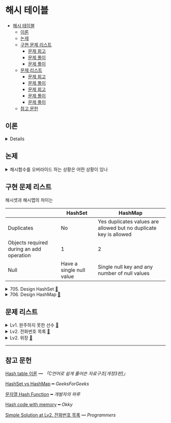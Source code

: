 # 해시 테이블

- [해시 테이블](#해시-테이블)
  - [이론](#이론)
  - [논제](#논제)
  - [구현 문제 리스트](#구현-문제-리스트)
    - [문제 회고](#문제-회고)
    - [문제 풀이](#문제-풀이)
    - [문제 풀이](#문제-풀이-1)
  - [문제 리스트](#문제-리스트)
    - [문제 회고](#문제-회고-1)
    - [문제 풀이](#문제-풀이-2)
    - [문제 회고](#문제-회고-2)
    - [문제 풀이](#문제-풀이-3)
    - [문제 풀이](#문제-풀이-4)
  - [참고 문헌](#참고-문헌)

## 이론

<details>
<br/>

해시란

    임의 크기 원소(키) → 고정 크기 값(해시값)으로 매핑한 것이다.

해시 함수란

    키를 입력받아 해시 주소를 생성하고, 이 해시 주소를 해시 테이블의 인덱스로 사용한다.

해시 함수에는 조건이 있는데,

<details>
<summary>1. 충돌이 적어야 하며,</summary>
<br/>

해시 충돌은 

    h라는 해시 함수에 k1과 k2라는 두 개의 키가

    h(k1) === h(k2) 되는 경우를 말한다.

해시 충돌이 빈번하면,

    버킷 내부에서 순차 탐색 시간이 길어져 탐색 성능이 저하된다.

    이때, 해시 충돌이 버킷의 슬롯 수보다 빈번하다면,
    
    버킷에 항목을 저장할 수 없으므로, 오버플로우가 발생했다는 의미이다.

해시 충돌을 최소화하려면

    a. 해시 함수를 수정하거나
    b. 해시 테이블의 크기를 적절히 조절해야 한다.

대표적인 해시 충돌 해결 기법 2가지는

1. `Seperate Chaining`

        해시 값이 충돌 된 해시 테이블의 버킷에는 연결 리스트로 원소가 연결된다.

    장점은

        원소를 무한정 저장할 수 있고,

    단점은

        - Search 행위에 O(n)이 된다.
        - 추가 메모리 할당의 비용이 따른다.

2. `Open Addressing`

        해시 값이 충돌 됬다면, 충돌 되지 않은 해시 테이블의 해시 주소를 탐사한다.

    장점은

        해시 테이블의 고정된 사이즈를 보장한다.
        
        즉, 메모리 할당을 조절할 수 있다.

    단점은

        - 원소의 해시 값이 해시 테이블의 키와 다를 수 있다.
        - 고정된 사이즈 또는 로드 팩터(자료형의 임계점)를 넘어서는 경우 리해싱의 비용이 따른다.

</details>
<br/>

<details>
<summary>2. 해시 함수값이 해시 테이블 주소 영역 내에 고르게 분포되어야 하며,</summary>
<br/>

해시 테이블의 크기를 홀수로 지정하는 이유인데,

`k(키)`가 숫자일 때 일반적인 해시 함수인 

`k(키) mod M(해시 테이블의 크기)`에서 

M이 짝수이고 k가 메모리 기반 키라면, 짝수에만 편향된 해시 함수값이 나온다.

M이 홀수 중 소수이고 k가 메모리 기반 키라면, k와 1을 약수로 가지는 수들이 해시 함수값이 됨으로 해시 주소의 분포가 넓다.
</details>
<br/>

<li>3. 계산이 빨라야 한다.</li>
<br/>
    
해싱은

    해시 테이블을 이용한 탐색을 말한다.

    조금 더 풀어쓰면, 어떤 항목의 키만을 가지고 항목이 들어 있는 배열의 인덱스를 탐색할 수 있는 기법이다.

해싱의 일반화는

    정리 정돈을 잘하는 사람이다. 

    물건마다 고유한 위치가 있고, 그 위치에 그 물건을 보관하기 때문이다.

    해시의 사용 예시는 데이터베이스 이다.

</details>

## 논제

<details>
<summary>해시함수를 오버라이드 하는 상황은 어떤 상황이 있나 </summary>
<br/>

- 메모리 기반 키와 값 기반 키를 서술하라

      메모리 기반 키는 h(Object(key))

      값 기반 키는 h(key)이다.

- 값 기반 키의 필요성을 서술하라

      메모리 기반은 h(Object(key1)) !== h(Object(key1)) 이다.

      값 기반은 h(key1) === h(key1)을 보장한다.

</details>

## 구현 문제 리스트

해시셋과 해시맵의 차이는

|                                          | HashSet                  | HashMap                                                           |
| ---------------------------------------- | ------------------------ | ----------------------------------------------------------------- |
| Duplicates                               | No                       | Yes duplicates values are allowed but no duplicate key is allowed |
| Objects required during an add operation | 1                        | 2                                                                 |
| Null                                     | Have a single null value | Single null key and any number of null values                     |

<details>
<summary>
  705. Design HashSet
  <a href="https://leetcode.com/problems/design-hashset/">👊</a>  
</summary>

### 문제 회고

빌트인 자료형을 쓰면 금방 해결되는 문제다.

때문에 
   1. 해시 함수를 간단히 구현해보고
   2. 충돌 시, 충돌 해결 기법 또한 구현해보기로 하였다.

숫자를 키로 받는 해시 함수는 교재에도 나온 `나머지 방식`을 이용했다.
    
    key % this.maxSize

나머지 방식은 해시 테이블의 자료구조가 배열일 때

    해시 함수값을 그대로 인덱스로 사용하는 것보다 배열의 크기를 줄여준다.

여기서 배열을 사용하는 경우는

    자료구조의 maxSize가 주어졌을 시 메모리의 밀집도를 위해 사용한다 생각하고,

객체를 사용하는 경우는

    자료구조가 동적인 경우 배열에서 생기는 빈 공간은 줄이기 위해 사용한다 생각한다.

### 문제 풀이

해시 충돌 해결 기법으로 `Seperate Chaining`를 사용했지만,

버킷의 슬롯에서 탐색은 해시 테이블 크기만큼 탐색하지 않기 때문에 상수라 정의하였다.

때문에 해시 테이블 평균의 시간복잡도가 나왔다.

|       | `add`  | `contains` | `remove` | `_getHash` |
| :---: | :----: | :--------: | :------: | :--------: |
| time  | `O(1)` |   `O(1)`   |  `O(1)`  |   `O(1)`   |
| space | `O(1)` |   `O(1)`   |  `O(1)`  |   `O(1)`   |

> `src\705.js`에서 확인해볼 수 있다.

</details>

<details>
<summary>
  706. Design HashMap
  <a href="https://leetcode.com/problems/design-hashmap/">👊</a>  
</summary>

### 문제 풀이

|       | `put`  | `get`  | `remove` | `_getHash` |
| :---: | :----: | :----: | :------: | :--------: |
| time  | `O(1)` | `O(1)` |  `O(1)`  |   `O(1)`   |
| space | `O(1)` | `O(1)` |  `O(1)`  |   `O(1)`   |

> `src\706.js`에서 확인해볼 수 있다.

</details>

## 문제 리스트

<details>
<summary>
  Lv1. 완주하지 못한 선수
  <a href="https://programmers.co.kr/learn/courses/30/lessons/42576">👊</a>  
</summary>

### 문제 회고

일반적인 HashTable을 구현해보고 사용해보았다.

문자열을 키로 둔 해시 함수를 만들어야 했는데, 일반적인 `Horner's method`를 사용하였다.

    문자의 아스키 코드 값을 해시 주소로 사용하는데,

    cup나 puc일 때 생기는 해시 충돌을 줄이도록

    문자의 순서도 해시 주소를 만드는데 사용한다.

    고정된 해시 주소를 위해 32자릿수의 인덱스를 사용하며,     

        c * 31
        u * 30
        p * 29

### 문제 풀이

> `src\Lv1.js`에서 확인해볼 수 있다.

</details>

<details>
<summary>
  Lv2. 전화번호 목록
  <a href="https://programmers.co.kr/learn/courses/30/lessons/42577">👊</a>  
</summary>

### 문제 회고

문제 제출 에디터가 Javascript 언어 컴파일을 지원하지 않아 제출을 해볼 순 없었다.

빌트인 자료형의 해시 테이블 기반 자료형을 사용했으면 언어 구분없이 제출을 할 수 있었지만, 

구현한 자료구조를 사용하기 위해서이다.

처음 접근으로는 문자열 조작으로 해결했으나 주제에 맞지 않았다. 문제 풀이에서도 제외하였다.

    time:   O(n²)
    space:  O(1)

풀이는 `다른 사람의 풀이`로 참고할 수 있었다.

해시를 사용하니 공간은 늘어났지만 시간을 줄일 수 있었다.

    time:   O(ab)
    space:  O(a)

### 문제 풀이

> `src\Lv2.phoneBookjs`에서 확인해볼 수 있다.

</details>

<details>
<summary>
  Lv2. 위장
  <a href="https://programmers.co.kr/learn/courses/30/lessons/42578">👊</a>  
</summary>

### 문제 풀이

해시맵이 적합하다 판단했다.

의상의 종류를 해시 주소로 변환하고,
의상은 버킷에 배치할 수 있기 때문이다.

조합의 경우의 수는 버킷 간의 슬롯 갯수를 곱함으로써 만들어볼 수 있다.

여기에 한가지 의상일때의 경우의 수(`clothes.length`)를 더하면 최종 결과값이 나온다.

> `src\Lv2.clothes.js`에서 확인해볼 수 있다.

</details>

<hr/>

## 참고 문헌

[Hash table 이론](https://booksr.co.kr/html/book/book.asp?seq=697058) ━ *「C언어로 쉽게 풀어쓴 자료구조[개정3판]」*

[HashSet vs HashMap](https://www.geeksforgeeks.org/difference-between-hashmap-and-hashset/) ━ *GeeksForGeeks*

[문자열 Hash Function](https://devday.tistory.com/entry/자바스크립트-JavaScript에서-자바-Java-문자열-String-hashCode-구현하기) ━ *개발자의 하루*

[Hash code with memory](https://okky.kr/article/443194) ━ *Okky*

[Simple Solution at Lv2. 전화번호 목록](https://programmers.co.kr/learn/courses/30/lessons/42577/solution_groups?language=java) ━ *Programmers*